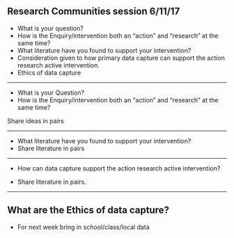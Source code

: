 ## Research Communities session 6/11/17 

- What is your question?
- How is the Enquiry/intervention both an “action” and “research” at the same time? 
- What literature have you found to support your intervention? 
- Consideration given to how primary data capture can support the action research active intervention. 
- Ethics of data capture 

---

- What is your Question?
- How is the Enquiry/intervention both an “action” and “research” at the same time? 

Share ideas in pairs 

---

- What literature have you found to support your intervention?
- Share literature in pairs

---

- How can data capture support the action research active intervention? 

- Share literature in pairs.

---

## What are the Ethics of data capture?

- For next week bring in school/class/local data 
